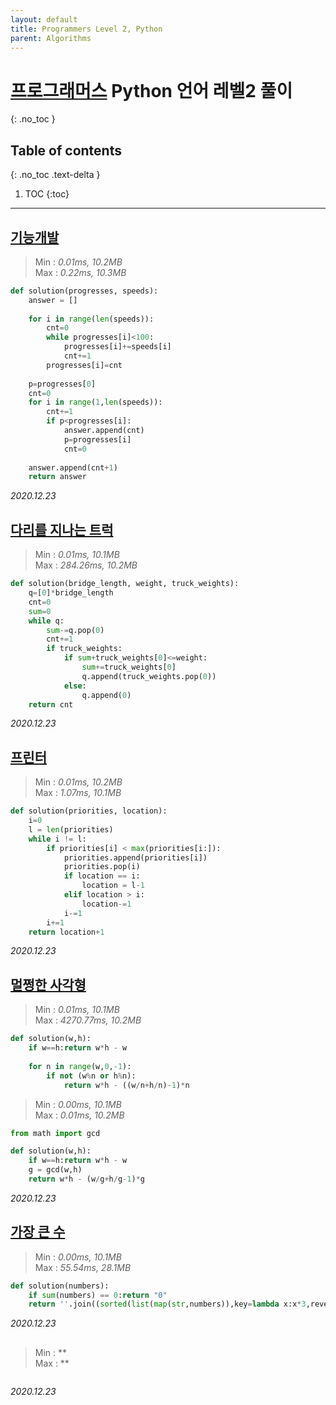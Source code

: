```yaml
---
layout: default
title: Programmers Level 2, Python
parent: Algorithms
---
```


# [프로그래머스](https://programmers.co.kr/learn/challenges?tab=all_challenges) __Python__ 언어 레벨2 풀이
{: .no_toc }

## Table of contents
{: .no_toc .text-delta }

1. TOC
{:toc}

---

## [기능개발](https://programmers.co.kr/learn/courses/30/lessons/42586)

> Min : *0.01ms, 10.2MB*   
> Max : *0.22ms, 10.3MB*

```python
def solution(progresses, speeds):
    answer = []
    
    for i in range(len(speeds)):
        cnt=0
        while progresses[i]<100:
            progresses[i]+=speeds[i]
            cnt+=1
        progresses[i]=cnt
    
    p=progresses[0]
    cnt=0
    for i in range(1,len(speeds)):
        cnt+=1
        if p<progresses[i]:
            answer.append(cnt)
            p=progresses[i]
            cnt=0
        
    answer.append(cnt+1)
    return answer
```

*2020.12.23*



## [다리를 지나는 트럭](https://programmers.co.kr/learn/courses/30/lessons/42583)

> Min : *0.01ms, 10.1MB*   
> Max : *284.26ms, 10.2MB*

```python
def solution(bridge_length, weight, truck_weights):
    q=[0]*bridge_length
    cnt=0
    sum=0
    while q:
        sum-=q.pop(0)
        cnt+=1
        if truck_weights:
            if sum+truck_weights[0]<=weight:
                sum+=truck_weights[0]
                q.append(truck_weights.pop(0))
            else:
                q.append(0)
    return cnt
```

*2020.12.23*



## [프린터](https://programmers.co.kr/learn/courses/30/lessons/42587)

> Min : *0.01ms, 10.2MB*   
> Max : *1.07ms, 10.1MB*

```python
def solution(priorities, location):
    i=0
    l = len(priorities)
    while i != l:
        if priorities[i] < max(priorities[i:]):
            priorities.append(priorities[i])
            priorities.pop(i)
            if location == i:
                location = l-1
            elif location > i:
                location-=1
            i-=1
        i+=1
    return location+1
```

*2020.12.23*



## [멀쩡한 사각형](https://programmers.co.kr/learn/courses/30/lessons/62048)

> Min : *0.01ms, 10.1MB*   
> Max : *4270.77ms, 10.2MB*

```python
def solution(w,h):
    if w==h:return w*h - w
    
    for n in range(w,0,-1):
        if not (w%n or h%n):
            return w*h - ((w/n+h/n)-1)*n
```

> Min : *0.00ms, 10.1MB*   
> Max : *0.01ms, 10.2MB*

```python
from math import gcd

def solution(w,h):
    if w==h:return w*h - w
    g = gcd(w,h)
    return w*h - (w/g+h/g-1)*g
```

*2020.12.23*



## [가장 큰 수](https://programmers.co.kr/learn/courses/30/lessons/42746)

> Min : *0.00ms, 10.1MB*   
> Max : *55.54ms, 28.1MB*

```python
def solution(numbers):
    if sum(numbers) == 0:return "0"
    return ''.join((sorted(list(map(str,numbers)),key=lambda x:x*3,reverse=True)))
```

*2020.12.23*



## []()

> Min : **   
> Max : **

```python

```

*2020.12.23*